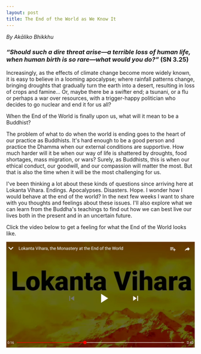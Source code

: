 ```yaml
---
layout: post
title: The End of the World as We Know It
---
```

*By Akāliko Bhikkhu*

### ***“Should such a dire threat arise—a terrible loss of human life, when human birth is so rare—what would you do?”*** (SN 3.25)

Increasingly, as the effects of climate change become more widely known, it is easy to believe in a looming apocalypse; where rainfall patterns change, bringing droughts that gradually turn the earth into a desert, resulting in loss of crops and famine... Or, maybe there be a swifter end; a tsunani, or a flu or perhaps a war over resources, with a trigger-happy politician who decides to go nuclear and end it for us all?

When the End of the World is finally upon us, what will it mean to be a Buddhist?

The problem of what to do when the world is ending goes to the heart of our practice as Buddhists. It's hard enough to be a good person and practice the Dhamma when our external conditions are supportive. How much harder will it be when our way of life is shattered by droughts, food shortages, mass migration, or wars? Surely, as Buddhists, this is when our ethical conduct, our goodwill, and our compassion will matter the most. But that is also the time when it will be the most challenging for us. 

I've been thinking a lot about these kinds of questions since arriving here at Lokanta Vihara. Endings. Apocalypses. Disasters. Hope. I wonder how I would behave at the end of the world? In the next few weeks I want to share with you thoughts and feelings about these issues. I'll also explore what we can learn from the Buddha's teachings to find out how we can best live our lives both in the present and in an uncertain future. 

Click the video below to get a feeling for what the End of the World looks like.



[![video](https://raw.githubusercontent.com/lokanta/lokanta.github.io/master/video%20screenshot.jpg)](http://www.youtube.com/watch?v=pOwy5vsVYEA)








